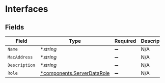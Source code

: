 # Interfaces


## Fields

| Field                                                                   | Type                                                                    | Required                                                                | Description                                                             |
| ----------------------------------------------------------------------- | ----------------------------------------------------------------------- | ----------------------------------------------------------------------- | ----------------------------------------------------------------------- |
| `Name`                                                                  | **string*                                                               | :heavy_minus_sign:                                                      | N/A                                                                     |
| `MacAddress`                                                            | **string*                                                               | :heavy_minus_sign:                                                      | N/A                                                                     |
| `Description`                                                           | **string*                                                               | :heavy_minus_sign:                                                      | N/A                                                                     |
| `Role`                                                                  | [*components.ServerDataRole](../../models/components/serverdatarole.md) | :heavy_minus_sign:                                                      | N/A                                                                     |